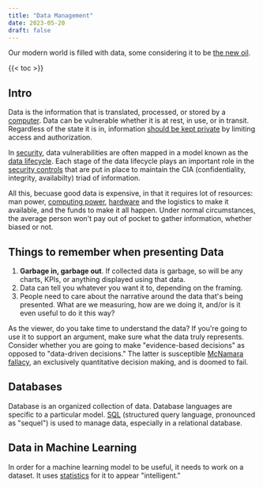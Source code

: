 ```yaml
---
title: "Data Management"
date: 2023-05-20
draft: false
---
```


Our modern world is filled with data,
some considering it to be [the new oil](https://thenewoil.org/en/).

{{< toc >}}

## Intro

Data is the information that is translated, processed, or stored by a
[computer](/computer). Data can be vulnerable whether it is at rest, in
use, or in transit. Regardless of the state it is in, information
[should be kept private](/privacy) by limiting access and authorization.

In [security](/security), data vulnerabilities are often mapped in a
model known as the [data lifecycle](/data-lifecycle). Each stage of the
data lifecycle plays an important role in the [security controls](/security-controls) that are put in place to maintain the CIA
(confidentiality, integrity, availabilty) triad of information.

All this, becuase good data is expensive, in that it requires lot of
resources: man power, [computing power](/computer),
[hardware](/technology) and the logistics to make it available, and the
funds to make it all happen. Under normal circumstances, the average
person won't pay out of pocket to gather information, whether biased or
not.

## Things to remember when presenting Data

1. **Garbage in, garbage out**. If collected data is garbage, so will be
   any charts, KPIs, or anything displayed using that data.
2. Data can tell you whatever you want it to, depending on the framing.
3. People need to care about the narrative around the data that's being
   presented. What are we measuring, how are we doing it, and/or is it
   even useful to do it this way?

As the viewer, do you take time to understand the data?
If you're going to use it to support an argument,
make sure what the data truly represents.
Consider whether you are going to make "evidence-based decisions"
as opposed to "data-driven decisions."
The latter is susceptible [McNamara fallacy](https://en.wikipedia.org/wiki/McNamara_fallacy),
an exclusively quantitative decision making,
and is doomed to fail.

## Databases

Database is an organized collection of data.
Database languages are specific to a particular model.
[SQL](/sql) (structured query language, pronounced as "sequel") is used to
manage data, especially in a relational database.

## Data in Machine Learning

In order for a machine learning model to be useful, it needs to work on
a dataset. It uses [statistics](/statistics) for it to appear
"intelligent."

